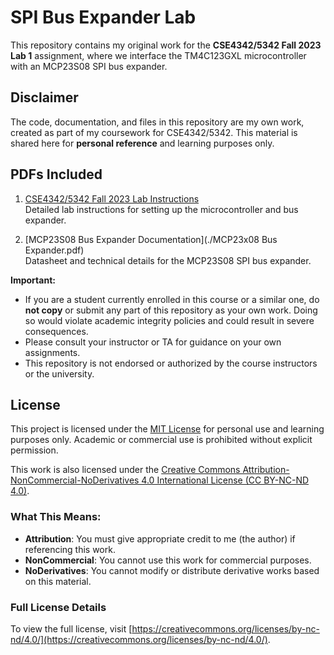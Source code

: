 # SPI Bus Expander Lab

This repository contains my original work for the **CSE4342/5342 Fall 2023 Lab 1** assignment, where we interface the TM4C123GXL microcontroller with an MCP23S08 SPI bus expander.

## Disclaimer

The code, documentation, and files in this repository are my own work, created as part of my coursework for CSE4342/5342. This material is shared here for **personal reference** and learning purposes only. 

## PDFs Included

1. [CSE4342/5342 Fall 2023 Lab Instructions](./CSE4342_5342_Fall_2023_Lab_1.pdf)  
   Detailed lab instructions for setting up the microcontroller and bus expander.

2. [MCP23S08 Bus Expander Documentation](./MCP23x08 Bus Expander.pdf)  
   Datasheet and technical details for the MCP23S08 SPI bus expander.

**Important:**
- If you are a student currently enrolled in this course or a similar one, do **not copy** or submit any part of this repository as your own work. Doing so would violate academic integrity policies and could result in severe consequences.
- Please consult your instructor or TA for guidance on your own assignments.
- This repository is not endorsed or authorized by the course instructors or the university.

## License
This project is licensed under the [MIT License](https://opensource.org/licenses/MIT) for personal use and learning purposes only. Academic or commercial use is prohibited without explicit permission.

This work is also licensed under the [Creative Commons Attribution-NonCommercial-NoDerivatives 4.0 International License (CC BY-NC-ND 4.0)](https://creativecommons.org/licenses/by-nc-nd/4.0/). 

### What This Means:
- **Attribution**: You must give appropriate credit to me (the author) if referencing this work.
- **NonCommercial**: You cannot use this work for commercial purposes.
- **NoDerivatives**: You cannot modify or distribute derivative works based on this material.

### Full License Details
To view the full license, visit [https://creativecommons.org/licenses/by-nc-nd/4.0/](https://creativecommons.org/licenses/by-nc-nd/4.0/).
